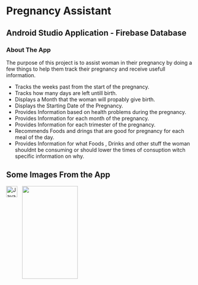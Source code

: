 # **Pregnancy Assistant**

## Android Studio Application - Firebase Database

### About The App
The purpose of this project is to assist woman in their pregnancy by doing a few things to help them track their pregnancy and receive usefull information.
- Tracks the weeks past from the start of the pregnancy.
- Tracks how many days are left untill birth.
- Displays a Month that the woman will propably give birth.
- Displays the Starting Date of the Pregnancy.
- Provides Information based on health problems during the pregnancy.
- Provides Information for each month of the pregnancy.
- Provides Information for each trimester of the pregnancy.
- Recommends Foods and drings that are good for pregnancy for each meal of the day.
- Provides Information for what Foods , Drinks and other stuff the woman shouldnt be consuming or should lower the times of consuption witch specific information on why.


## Some Images From the App

<img align="left" alt="Java" width="30px" style="padding-right:10px;" src="https://cdn.jsdelivr.net/gh/devicons/devicon/icons/java/java-original.svg"/>
<img align="left" height="250px" width="150px" src="https://github.com/user-attachments/assets/d627263c-fc67-4da1-bfe1-329c79bb3190"/>
